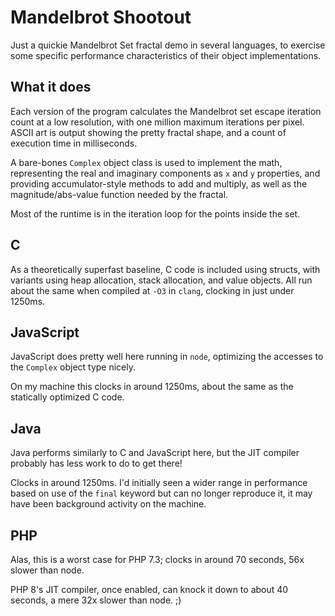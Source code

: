 # Mandelbrot Shootout

Just a quickie Mandelbrot Set fractal demo in several languages, to exercise some specific performance characteristics of their object implementations.

## What it does

Each version of the program calculates the Mandelbrot set escape iteration count at a low resolution, with one million maximum iterations per pixel. ASCII art is output showing the pretty fractal shape, and a count of execution time in milliseconds.

A bare-bones `Complex` object class is used to implement the math, representing the real and imaginary components as `x` and `y` properties, and providing accumulator-style methods to add and multiply, as well as the magnitude/abs-value function needed by the fractal.

Most of the runtime is in the iteration loop for the points inside the set.

## C

As a theoretically superfast baseline, C code is included using structs, with variants using heap allocation, stack allocation, and value objects. All run about the same when compiled at `-O3` in `clang`, clocking in just under 1250ms.

## JavaScript

JavaScript does pretty well here running in `node`, optimizing the accesses to the `Complex` object type nicely.

On my machine this clocks in around 1250ms, about the same as the statically optimized C code.

## Java

Java performs similarly to C and JavaScript here, but the JIT compiler probably has less work to do to get there!

Clocks in around 1250ms. I'd initially seen a wider range in performance based on use of the `final` keyword but can no longer reproduce it, it may have been background activity on the machine.

## PHP

Alas, this is a worst case for PHP 7.3; clocks in around 70 seconds, 56x slower than node.

PHP 8's JIT compiler, once enabled, can knock it down to about 40 seconds, a mere 32x slower than node. ;)
